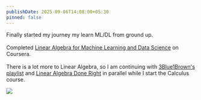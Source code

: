```yaml
---
publishDate: 2025-09-06T14:08:00+05:30
pinned: false
---
```

Finally started my journey my learn ML/DL from ground up.\
\
Completed [Linear Algebra for Machine Learning and Data Science](< https://coursera.org/share/4ba5d65a3df9d87e99e10296a3030624>) on Coursera.\
\
There is a lot more to Linear Algebra, so I am continuing with [3Blue1Brown's playlist](< https://www.youtube.com/playlist?list=PLZHQObOWTQDPD3MizzM2xVFitgF8hE_ab >) and [Linear Algebra Done Right](https://linear.axler.net/) in parallel while I start the Calculus course.

![](/uploads/coursera-linear-algebra-certificate.png)
